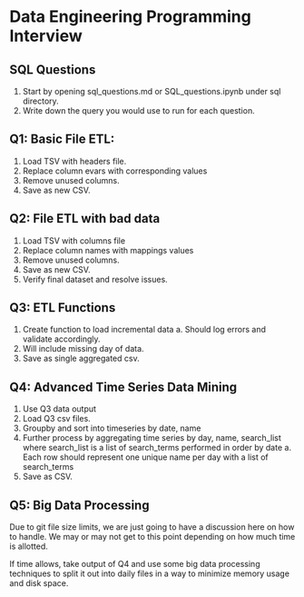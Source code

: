 # Data Engineering Programming Interview

## SQL Questions
1) Start by opening sql_questions.md or SQL_questions.ipynb under sql directory.
2) Write down the query you would use to run for each question.

## Q1: Basic File ETL: 
1)	Load TSV with headers file.
2)	Replace column evars with corresponding values 
3)	Remove unused columns.
4)	Save as new CSV.

## Q2: File ETL with bad data
1)  Load TSV with columns file
2)  Replace column names with mappings values
3)  Remove unused columns.
4)  Save as new CSV.
5)  Verify final dataset and resolve issues.

## Q3: ETL Functions
1)  Create function to load incremental data
    a. Should log errors and validate accordingly.
2)  Will include missing day of data.
3)  Save as single aggregated csv.

## Q4: Advanced Time Series Data Mining
1) Use Q3 data output
2) Load Q3 csv files.
3) Groupby and sort into timeseries by date, name
4) Further process by aggregating time series by day, name, search_list where search_list is a list of search_terms performed in order by date
    a. Each row should represent one unique name per day with a list of search_terms
5) Save as CSV.

## Q5: Big Data Processing
Due to git file size limits, we are just going to have a discussion here on how to handle. We may or may not get to this point depending on how much time is allotted.

If time allows, take output of Q4 and use some big data processing techniques to split it out into daily files in a way to minimize memory usage and disk space.